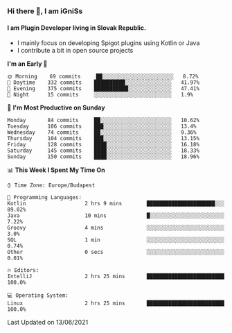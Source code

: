 ### Hi there 👋, I am iGniSs

#### I am Plugin Developer living in Slovak Republic.
- I mainly focus on developing Spigot plugins using Kotlin or Java
- I contribute a bit in open source projects

<!--START_SECTION:waka-->
**I'm an Early 🐤** 

```text
🌞 Morning    69 commits     ██░░░░░░░░░░░░░░░░░░░░░░░   8.72% 
🌆 Daytime    332 commits    ██████████░░░░░░░░░░░░░░░   41.97% 
🌃 Evening    375 commits    ███████████░░░░░░░░░░░░░░   47.41% 
🌙 Night      15 commits     ░░░░░░░░░░░░░░░░░░░░░░░░░   1.9%

```
📅 **I'm Most Productive on Sunday** 

```text
Monday       84 commits     ██░░░░░░░░░░░░░░░░░░░░░░░   10.62% 
Tuesday      106 commits    ███░░░░░░░░░░░░░░░░░░░░░░   13.4% 
Wednesday    74 commits     ██░░░░░░░░░░░░░░░░░░░░░░░   9.36% 
Thursday     104 commits    ███░░░░░░░░░░░░░░░░░░░░░░   13.15% 
Friday       128 commits    ████░░░░░░░░░░░░░░░░░░░░░   16.18% 
Saturday     145 commits    ████░░░░░░░░░░░░░░░░░░░░░   18.33% 
Sunday       150 commits    ████░░░░░░░░░░░░░░░░░░░░░   18.96%

```


📊 **This Week I Spent My Time On** 

```text
⌚︎ Time Zone: Europe/Budapest

💬 Programming Languages: 
Kotlin                   2 hrs 9 mins        ██████████████████████░░░   89.02% 
Java                     10 mins             █░░░░░░░░░░░░░░░░░░░░░░░░   7.22% 
Groovy                   4 mins              ░░░░░░░░░░░░░░░░░░░░░░░░░   3.0% 
SQL                      1 min               ░░░░░░░░░░░░░░░░░░░░░░░░░   0.74% 
Other                    0 secs              ░░░░░░░░░░░░░░░░░░░░░░░░░   0.01%

🔥 Editors: 
IntelliJ                 2 hrs 25 mins       █████████████████████████   100.0%

💻 Operating System: 
Linux                    2 hrs 25 mins       █████████████████████████   100.0%

```


 Last Updated on 13/06/2021
<!--END_SECTION:waka-->